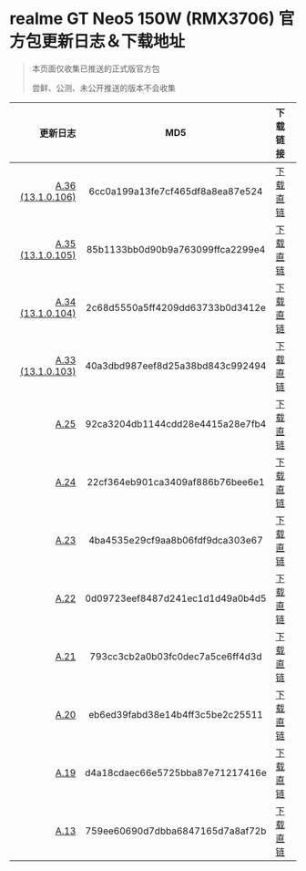 # realme GT Neo5 150W (RMX3706) 官方包更新日志＆下载地址

> 本页面仅收集已推送的正式版官方包
> 
> 尝鲜、公测、未公开推送的版本不会收集

更新日志 | MD5 | 下载链接
-------:|:-------------:|:--------------
[A.36 (13.1.0.106)](https://gauss-compotacostauto-cn.allawnfs.com/remove-7ddc446895f1f09b7a93f160bf8e0245/component-ota/23/05/25/1a4269c00d29478e90d91662aba49574.html) | 6cc0a199a13fe7cf465df8a8ea87e524 | [下载直链](https://gauss-componentotacostmanual-cn.allawnfs.com/remove-7ddc446895f1f09b7a93f160bf8e0245/component-ota/23/05/18/514f4cc67a1941a3a823aa90a641d177.zip)
[A.35 (13.1.0.105)](https://gauss-compotacostauto-cn.allawnfs.com/remove-9f9a6359d687f81eacc10d2b17b77724/component-ota/23/05/12/3f4ff9c2aa2f4582bacba5c98149079b.html) | 85b1133bb0d90b9a763099ffca2299e4 | [下载直链](https://gauss-componentotacostmanual-cn.allawnfs.com/remove-9f9a6359d687f81eacc10d2b17b77724/component-ota/23/05/05/070dca35a73f4183a4bb4f584f8e6027.zip)
[A.34 (13.1.0.104)](https://gauss-compotacostauto-cn.allawnfs.com/remove-69c2bb320aaeda56af51dfbf1f97fcaa/component-ota/23/04/28/7dca3b17e242402893150789b63ad7b3.html) | 2c68d5550a5ff4209dd63733b0d3412e | [下载直链](https://gauss-componentotacostmanual-cn.allawnfs.com/remove-69c2bb320aaeda56af51dfbf1f97fcaa/component-ota/23/04/27/8388a5bb4ae74c43b6752186304bc77e.zip)
[A.33 (13.1.0.103)](https://gauss-compotacostauto-cn.allawnfs.com/remove-c80b2e5efb70211b8fe6eccb2760fe10/component-ota/23/04/24/fef46ce19a644fd2963e056e7436a450.html) | 40a3dbd987eef8d25a38bd843c992494 | [下载直链](https://gauss-componentotacostmanual-cn.allawnfs.com/remove-c80b2e5efb70211b8fe6eccb2760fe10/component-ota/23/04/24/b47d88ec417742ed836a1d9de8c9d659.zip)
[A.25](https://gauss-compotacostauto-cn.allawnfs.com/remove-bf85f6c43fbd3773dba1fbe18fde02d4/component-ota/23/03/25/2b2ebcf31d4043dda4ddda44b9f2b960.html) | 92ca3204db1144cdd28e4415a28e7fb4 | [下载直链](https://gauss-componentotacostmanual-cn.allawnfs.com/remove-bf85f6c43fbd3773dba1fbe18fde02d4/component-ota/23/03/24/77c363c10d6e4ebb81cbbc4484235b29.zip)
[A.24](https://gauss-compotacostauto-cn.allawnfs.com/remove-334eb367a908bdd5f9638c86e0f0f992/component-ota/23/03/20/8f1ee1a3f4a04beeaf842f4d5964efc6.html) | 22cf364eb901ca3409af886b76bee6e1 | [下载直链](https://gauss-componentotacostmanual-cn.allawnfs.com/remove-334eb367a908bdd5f9638c86e0f0f992/component-ota/23/03/17/c6fccd130bd548a98bb4b8e032400616.zip)
[A.23](https://gauss-compotacostauto-cn.allawnfs.com/remove-b51259f91e3526632afd88e08f8f1cef/component-ota/23/03/07/18b879911dad414686893be2a4e97bcc.html) | 4ba4535e29cf9aa8b06fdf9dca303e67 | [下载直链](https://gauss-componentotacostmanual-cn.allawnfs.com/remove-b51259f91e3526632afd88e08f8f1cef/component-ota/23/03/06/ccc9bc086a104da78f6e7ea992954f52.zip)
[A.22](https://gauss-compotacostauto-cn.allawnfs.com/remove-b1d6aee24e2945efc6f2c846703d5a46/component-ota/23/03/01/6dacd722f8d549b19c8d0e3998179584.html) | 0d09723eef8487d241ec1d1d49a0b4d5 | [下载直链](https://gauss-componentotacostmanual-cn.allawnfs.com/remove-b1d6aee24e2945efc6f2c846703d5a46/component-ota/23/02/28/1c69110d10a24994a1515d41a4c4fd6b.zip)
[A.21](https://gauss-compotacostauto-cn.allawnfs.com/remove-4e51edf46c595cc4fc877bb1640d1815/component-ota/23/02/25/24d3f0a365c44cebbef1a56cf4467360.html) | 793cc3cb2a0b03fc0dec7a5ce6ff4d3d | [下载直链](https://gauss-componentotacostmanual-cn.allawnfs.com/remove-4e51edf46c595cc4fc877bb1640d1815/component-ota/23/02/23/d1e0898ff58643d29b8a1a1fa777349d.zip)
[A.20](https://gauss-compotacostauto-cn.allawnfs.com/remove-564be706441094a3658f4eb90a6ca5eb/component-ota/23/02/17/4ed7e9b76ac342e6ab9537bd74eb1e22.html) | eb6ed39fabd38e14b4ff3c5be2c25511 | [下载直链](https://gauss-componentotacostmanual-cn.allawnfs.com/remove-564be706441094a3658f4eb90a6ca5eb/component-ota/23/02/16/072487e3196044638f3bb50ede1743f0.zip)
[A.19](https://gauss-compotacostauto-cn.allawnfs.com/remove-99c5f21d248ddc92ad4768d5447e9746/component-ota/23/02/15/a35fb870e6794eae9893e500bb1fda5e.html) | d4a18cdaec66e5725bba87e71217416e | [下载直链](https://gauss-componentotacostmanual-cn.allawnfs.com/remove-99c5f21d248ddc92ad4768d5447e9746/component-ota/23/02/14/683ce2109da444f888c79acaf5db5705.zip)
[A.13](https://gauss-compotacostauto-cn.allawnfs.com/remove-f6b3336769c631516f6d9e60c0151e81/component-ota/23/02/10/a1c570e59fe749c4917d9be2451fb401.html) | 759ee60690d7dbba6847165d7a8af72b | [下载直链](https://gauss-componentotacostmanual-cn.allawnfs.com/remove-f6b3336769c631516f6d9e60c0151e81/component-ota/23/02/06/4b56181a32d44f16935bad82b18be879.zip)

